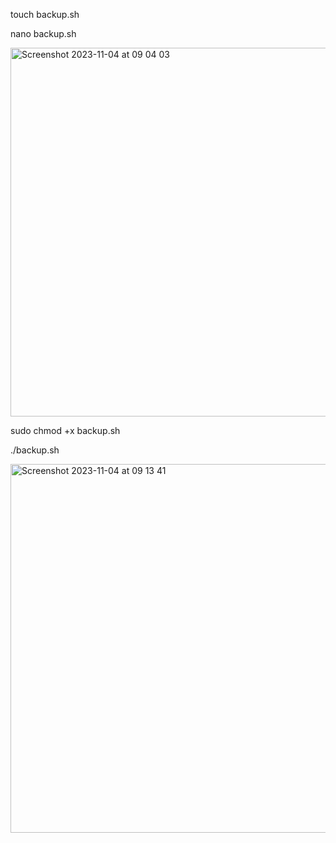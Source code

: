 touch backup.sh

nano backup.sh

<img width="590" alt="Screenshot 2023-11-04 at 09 04 03" src="https://github.com/kennyanju/dareio-bash-scripting/assets/10983149/fc92bde7-af10-4f0f-a8b4-0c4b0e066f93">

sudo chmod +x backup.sh

./backup.sh

<img width="590" alt="Screenshot 2023-11-04 at 09 13 41" src="https://github.com/kennyanju/dareio-bash-scripting/assets/10983149/d5d3c92c-2805-4c29-994d-a32d2d52730a">
